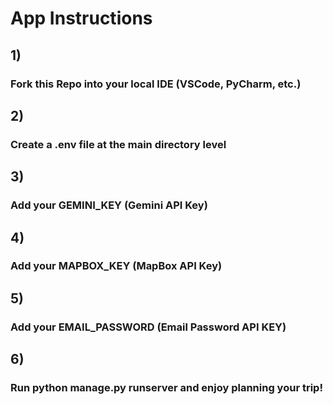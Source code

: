 # App Instructions

## 1)
### Fork this Repo into your local IDE (VSCode, PyCharm, etc.)

## 2)
### Create a .env file at the main directory level

## 3)
### Add your GEMINI_KEY (Gemini API Key)

## 4)
### Add your MAPBOX_KEY (MapBox API Key)

## 5)
### Add your EMAIL_PASSWORD (Email Password API KEY)

## 6) 
### Run python manage.py runserver and enjoy planning your trip!
